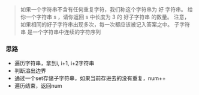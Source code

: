 > 如果一个字符串不含有任何重复字符，我们称这个字符串为 好 字符串。
> 给你一个字符串 s ，请你返回 s 中长度为 3 的 好子字符串 的数量。
> 注意，如果相同的好子字符串出现多次，每一次都应该被记入答案之中。
> 子字符串 是一个字符串中连续的字符序列




### 思路


- 遍历字符串，拿到i, i+1, i+2字符串
- 判断溢出边界
- 通过一个set存储子字符串，如果当前存进去的没有重复，num++
- 遍历结束，返回num